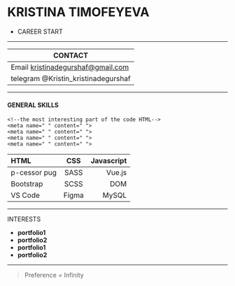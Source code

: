 # KRISTINA TIMOFEYEVA
* CAREER START

---
| CONTACT |
| ------------------------- |
| Email  kristinadegurshaf@gmail.com    |
| telegram  @Kristin_kristinadegurshaf|
___
#### GENERAL SKILLS
```
<!--the most interesting part of the code HTML-->
<meta name=" " content=" ">
<meta name=" " content=" ">
<meta name=" " content=" ">
<meta name=" " content=" ">
```
| HTML          | CSS             | Javascript|
|:------------- |:---------------:| ---------:|
| p-cessor pug  | SASS            |   Vue.js  |
| Bootstrap     | SCSS            |   DOM     |
| VS Code       | Figma           |   MySQL   |

---

 INTERESTS

+ __portfolio1__ 
+ __portfolio2__ 
+ __portfolio1__ 
+ __portfolio2__ 

 
_ _ _


> Preference = Infinity
